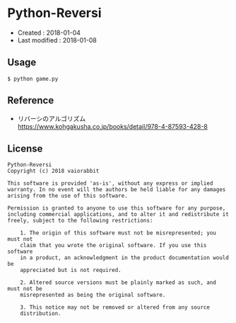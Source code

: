 # Python-Reversi #

*   Created : 2018-01-04
*   Last modified : 2018-01-08

## Usage ##

    $ python game.py

## Reference ##

* リバーシのアルゴリズム https://www.kohgakusha.co.jp/books/detail/978-4-87593-428-8

## License ##

	Python-Reversi
	Copyright (c) 2018 vaiorabbit
	
	This software is provided 'as-is', without any express or implied
	warranty. In no event will the authors be held liable for any damages
	arising from the use of this software.
	
	Permission is granted to anyone to use this software for any purpose,
	including commercial applications, and to alter it and redistribute it
	freely, subject to the following restrictions:
	
	    1. The origin of this software must not be misrepresented; you must not
	    claim that you wrote the original software. If you use this software
	    in a product, an acknowledgment in the product documentation would be
	    appreciated but is not required.
	
	    2. Altered source versions must be plainly marked as such, and must not be
	    misrepresented as being the original software.
	
	    3. This notice may not be removed or altered from any source
	    distribution.
